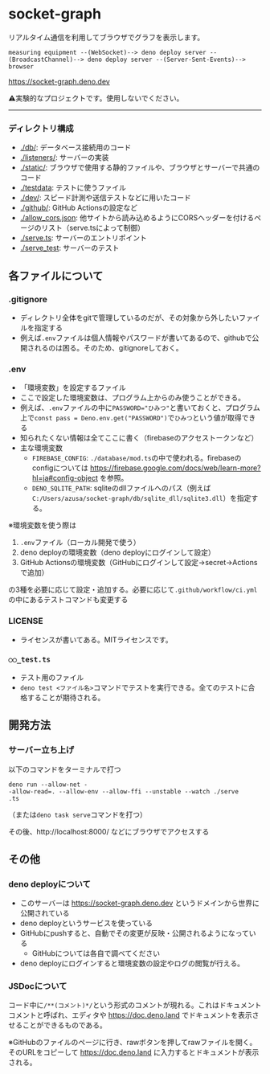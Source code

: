# socket-graph

リアルタイム通信を利用してブラウザでグラフを表示します。

```
measuring equipment --(WebSocket)--> deno deploy server --(BroadcastChannel)--> deno deploy server --(Server-Sent-Events)--> browser
```

https://socket-graph.deno.dev

⚠️実験的なプロジェクトです。使用しないでください。

---

### ディレクトリ構成

- [./db/](./db/): データベース接続用のコード
- [./listeners/](./listeners/): サーバーの実装
- [./static/](./static/): ブラウザで使用する静的ファイルや、ブラウザとサーバーで共通のコード
- [./testdata](./testdata/): テストに使うファイル
- [./dev/](./dev/): スピード計測や送信テストなどに用いたコード
- [./github/](./github/): GitHub Actionsの設定など
- [./allow_cors.json](./allow_cors.json):
  他サイトから読み込めるようにCORSヘッダーを付けるページのリスト（serve.tsによって制御）
- [./serve.ts](serve.ts): サーバーのエントリポイント
- [./serve_test](./serve_test.ts): サーバーのテスト

## 各ファイルについて

### .gitignore

- ディレクトリ全体をgitで管理しているのだが、その対象から外したいファイルを指定する
- 例えば`.env`ファイルは個人情報やパスワードが書いてあるので、githubで公開されるのは困る。そのため、gitignoreしておく。

### .env

- 「環境変数」を設定するファイル
- ここで設定した環境変数は、プログラム上からのみ使うことができる。
- 例えば、`.env`ファイルの中に`PASSWORD="ひみつ"`と書いておくと、プログラム上で`const pass = Deno.env.get("PASSWORD")`で`ひみつ`という値が取得できる
- 知られたくない情報は全てここに書く（firebaseのアクセストークンなど）
- 主な環境変数
  - `FIREBASE_CONFIG`: `./database/mod.ts`の中で使われる。firebaseのconfigについては
    https://firebase.google.com/docs/web/learn-more?hl=ja#config-object を参照。
  - `DENO_SQLITE_PATH`:
    sqliteのdllファイルへのパス（例えば`C:/Users/azusa/socket-graph/db/sqlite_dll/sqlite3.dll`）を指定する。

※環境変数を使う際は

1. `.env`ファイル（ローカル開発で使う）
2. deno deployの環境変数（deno deployにログインして設定）
3. GitHub Actionsの環境変数（GitHubにログインして設定→secret→Actionsで追加）

の3種を必要に応じて設定・追加する。必要に応じて`.github/workflow/ci.yml`の中にあるテストコマンドも変更する

### LICENSE

- ライセンスが書いてある。MITライセンスです。

### `○○_test.ts`

- テスト用のファイル
- `deno test <ファイル名>`コマンドでテストを実行できる。全てのテストに合格することが期待される。

## 開発方法

### サーバー立ち上げ

以下のコマンドをターミナルで打つ

```
deno run --allow-net -
-allow-read=. --allow-env --allow-ffi --unstable --watch ./serve
.ts
```

（または`deno task serve`コマンドを打つ）

その後、http://localhost:8000/ などにブラウザでアクセスする

## その他

### deno deployについて

- このサーバーは https://socket-graph.deno.dev というドメインから世界に公開されている
- deno deployというサービスを使っている
- GitHubにpushすると、自動でその変更が反映・公開されるようになっている
  - GitHubについては各自で調べてください
- deno deployにログインすると環境変数の設定やログの閲覧が行える。

### JSDocについて

コード中に`/**(コメント)*/`という形式のコメントが現れる。これはドキュメントコメントと呼ばれ、エディタや https://doc.deno.land
でドキュメントを表示させることができるものである。

※GitHubのファイルのページに行き、rawボタンを押してrawファイルを開く。そのURLをコピーして https://doc.deno.land
に入力するとドキュメントが表示される。
